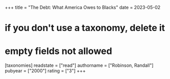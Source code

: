 +++
title = "The Debt: What America Owes to Blacks"
date = 2023-05-02
# if you don't use a taxonomy, delete it
# empty fields not allowed
[taxonomies]
  readstate = ["read"]
  authorname = ["Robinson, Randall"]
  pubyear = ["2000"]
  rating = ["3"]
+++

